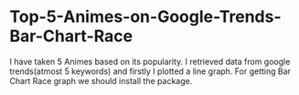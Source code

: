 # Top-5-Animes-on-Google-Trends-Bar-Chart-Race
I have taken 5 Animes based on its popularity. I retrieved data from google trends(atmost 5 keywords) and firstly I plotted a line graph. For getting Bar Chart Race graph we should install the package.

